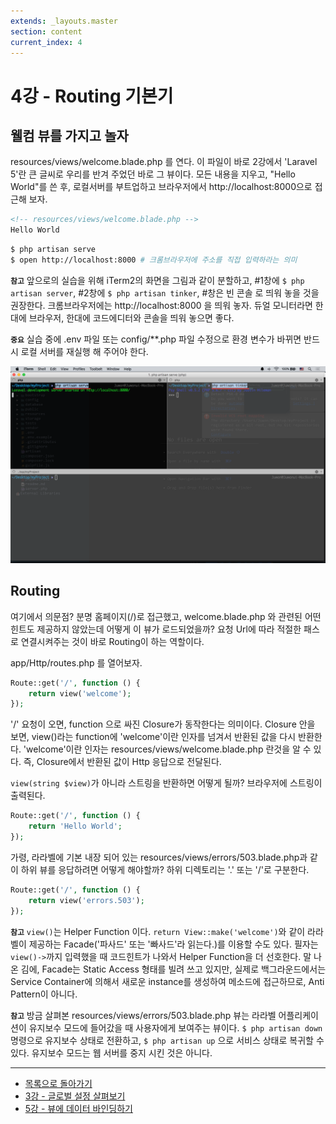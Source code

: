 ```yaml
---
extends: _layouts.master
section: content
current_index: 4
---
```


# 4강 - Routing 기본기

## 웰컴 뷰를 가지고 놀자

resources/views/welcome.blade.php 를 연다. 이 파일이 바로 2강에서 'Laravel 5'란 큰 글씨로 우리를 반겨 주었던 바로 그 뷰이다. 모든 내용을 지우고, "Hello World"를 쓴 후, 로컬서버를 부트업하고 브라우저에서 http://localhost:8000으로 접근해 보자.

```html
<!-- resources/views/welcome.blade.php -->
Hello World
```

```bash
$ php artisan serve
$ open http://localhost:8000 # 크롬브라우저에 주소를 직접 입력하라는 의미
```

**`참고`** 앞으로의 실습을 위해 iTerm2의 화면을 그림과 같이 분할하고, #1창에 `$ php artisan server`, #2창에 `$ php artisan tinker`, #창은 빈 콘솔 로 띄워 놓을 것을 권장한다. 크롬브라우저에는 http://localhost:8000 을 띄워 놓자. 듀얼 모니터라면 한대에 브라우저, 한대에 코드에디터와 콘솔을 띄워 놓으면 좋다.

**`중요`** 실습 중에 .env 파일 또는 config/\*\*.php 파일 수정으로 환경 변수가 바뀌면 반드시 로컬 서버를 재실행 해 주어야 한다.

![](./images/04-routing-basic-img-01.png)

## Routing

여기에서 의문점? 분명 홈페이지(/)로 접근했고, welcome.blade.php 와 관련된 어떤 힌트도 제공하지 않았는데 어떻게 이 뷰가 로드되었을까? 요청 Url에 따라 적절한 패스로 연결시켜주는 것이 바로 Routing이 하는 역할이다. 

app/Http/routes.php 를 열어보자.

```php
Route::get('/', function () {
    return view('welcome');
});
```

'/' 요청이 오면, function 으로 싸진 Closure가 동작한다는 의미이다. Closure 안을 보면, view()라는 function에 'welcome'이란 인자를 넘겨서 반환된 값을 다시 반환한다. 'welcome'이란 인자는 resources/views/welcome.blade.php 란것을 알 수 있다. 즉, Closure에서 반환된 값이 Http 응답으로 전달된다.

`view(string $view)`가 아니라 스트링을 반환하면 어떻게 될까? 브라우저에 스트링이 출력된다.

```php
Route::get('/', function () {
    return 'Hello World';
});
```

가령, 라라벨에 기본 내장 되어 있는 resources/views/errors/503.blade.php과 같이 하위 뷰를 응답하려면 어떻게 해야할까? 하위 디렉토리는 '.' 또는 '/'로 구분한다.

```php
Route::get('/', function () {
    return view('errors.503');
});
```

**`참고`** `view()`는 Helper Function 이다. `return View::make('welcome')`와 같이 라라벨이 제공하는 Facade('파사드' 또는 '빠사드'라 읽는다.)를 이용할 수도 있다. 필자는 `view()->`까지 입력했을 때 코드힌트가 나와서 Helper Function을 더 선호한다. 말 나온 김에, Facade는 Static Access 형태를 빌려 쓰고 있지만, 실제로 백그라운드에서는 Service Container에 의해서 새로운 instance를 생성하여 메소드에 접근하므로, Anti Pattern이 아니다.

**`참고`** 방금 살펴본 resources/views/errors/503.blade.php 뷰는 라라벨 어플리케이션이 유지보수 모드에 들어갔을 때 사용자에게 보여주는 뷰이다. `$ php artisan down` 명령으로 유지보수 상태로 전환하고, `$ php artisan up` 으로 서비스 상태로 복귀할 수 있다. 유지보수 모드는 웹 서버를 중지 시킨 것은 아니다.

<!--@start-->
---

- [목록으로 돌아가기](../readme.md)
- [3강 - 글로벌 설정 살펴보기](03-configuration.md)
- [5강 - 뷰에 데이터 바인딩하기](05-pass-data-to-view.md)
<!--@end-->
